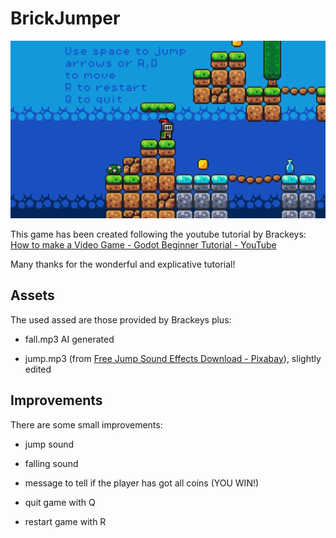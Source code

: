 # BrickJumper

![screenshot.png](screenshot.png)



This game has been created following the youtube tutorial by Brackeys: [How to make a Video Game - Godot Beginner Tutorial - YouTube](https://www.youtube.com/watch?v=LOhfqjmasi0)

Many thanks for the wonderful and explicative tutorial!

## Assets

The used assed are those provided by Brackeys plus:

- fall.mp3 AI generated

- jump.mp3 (from [Free Jump Sound Effects Download - Pixabay](https://pixabay.com/sound-effects/search/jump/)), slightly edited

## Improvements

There are some small improvements:

- jump sound

- falling sound

- message to tell if the player has got all coins (YOU WIN!)

- quit game with Q

- restart game with R
